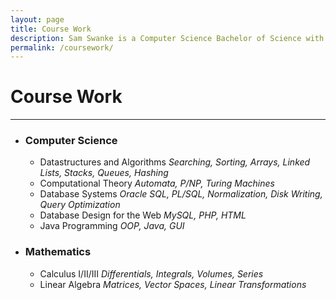 ```yaml
---
layout: page
title: Course Work
description: Sam Swanke is a Computer Science Bachelor of Science with a Minor in Mathematics at the University of Vermont. He has studied various subjects in Computer Science and Mathematics.
permalink: /coursework/
---
```


<div id="coursework">
<h1>Course Work</h1><hr>
<ul>
	<li><h3>Computer Science</h3>
    	<ul>
    		<li>Datastructures and Algorithms <i>Searching, Sorting, Arrays, Linked Lists, Stacks, 
Queues, Hashing</i></li>
    		<li>Computational Theory <i>Automata, P/NP, Turing Machines</i></li>
	    	<li>Database Systems <i>Oracle SQL, PL/SQL, Normalization, Disk Writing, Query 
Optimization</i></li>
	    	<li>Database Design for the Web <i>MySQL, PHP, HTML</i></li>
	    	<li>Java Programming <i>OOP, Java, GUI</i></li>
    	</ul>
	</li>
	<li><h3>Mathematics</h3>
    	<ul>
    	<li>Calculus I/II/III <i>Differentials, Integrals, Volumes, Series</i></li>
    	<li>Linear Algebra <i>Matrices, Vector Spaces, Linear Transformations</i></li>
    	</ul>
	</li>
</ul>
</div>
